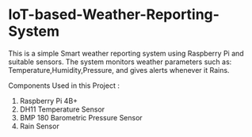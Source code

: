 # IoT-based-Weather-Reporting-System
This is a simple Smart weather reporting system using Raspberry Pi and suitable sensors.
The system monitors weather parameters such as: Temperature,Humidity,Pressure, and gives alerts whenever it Rains.

Components Used in this Project :

1. Raspberry Pi 4B+
2. DH11 Temperature Sensor
3. BMP 180 Barometric Pressure Sensor
4. Rain Sensor 
